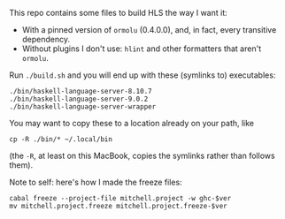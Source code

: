 This repo contains some files to build HLS the way I want it:

  - With a pinned version of `ormolu` (0.4.0.0), and, in fact, every transitive dependency.
  - Without plugins I don't use: `hlint` and other formatters that aren't `ormolu`.

Run `./build.sh` and you will end up with these (symlinks to) executables:

```
./bin/haskell-language-server-8.10.7
./bin/haskell-language-server-9.0.2
./bin/haskell-language-server-wrapper
```

You may want to copy these to a location already on your path, like

```
cp -R ./bin/* ~/.local/bin
```

(the `-R`, at least on this MacBook, copies the symlinks rather than follows them).

Note to self: here's how I made the freeze files:

```
cabal freeze --project-file mitchell.project -w ghc-$ver
mv mitchell.project.freeze mitchell.project.freeze-$ver
```
